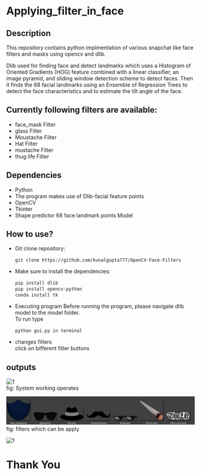 # Applying_filter_in_face

## Description
This repository contains python implmentation of various snapchat like face filters and masks using opencv and dlib.

Dlib used for finding face and detect landmarks which uses a Histogram of Oriented Gradients (HOG) feature combined with a linear classifier, an image pyramid, and sliding window detection scheme to detect faces. Then it finds the 68 facial landmarks using an Ensemble of Regression Trees to detect the face characteristics and to estimate the tilt angle of the face.

## Currently following filters are available:
- face_mask Filter
- glass Filter
- Moustache Filter
- Hat Filter
- mustache Filter
- thug life Filter

## Dependencies
- Python
- The program makes use of Dlib-facial feature points
- OpenCV
- Tkinter
- Shape predictor 68 face landmark points Model

## How to use?
- Git clone repository:
    
      git clone https://github.com/kunalgupta777/OpenCV-Face-Filters

- Make sure to install the dependencies:

      pip install dlib
      pip install opencv-python
      conda install tk

- Executing program
  Before running the program, please navigate dlib model to the model folder. \
  To run type 
      
      python gui.py in terminal
      
- changes filters \
  click on bifferent filter buttons 
  
## outputs
![1](https://github.com/rjnp2/Applying_filter_in_face/blob/main/icon/gif.gif) \
fig: System working operates

![1](https://github.com/rjnp2/Applying_filter_in_face/blob/main/icon/filter_.png) \
fig: filters which can be apply

![1](https://github.com/rjnp2/Applying_filter_in_face/blob/main/filter_video.gif)

# Thank You






